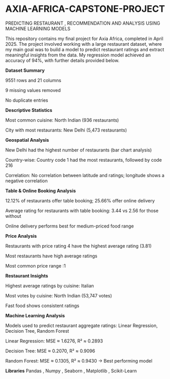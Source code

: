 # AXIA-AFRICA-CAPSTONE-PROJECT
PREDICTING RESTAURANT , RECOMMENDATION AND ANALYSIS USING MACHINE LEARNING MODELS


This repository contains my final project for Axia Africa, completed in April 2025. The project involved working with a large restaurant dataset, where my main goal was to build a model to predict restaurant ratings and extract meaningful insights from the data. My regression model achieved an accuracy of 94%, with further details provided below.

**Dataset Summary**

9551 rows and 21 columns

9 missing values removed

No duplicate entries

**Descriptive Statistics**

Most common cuisine: North Indian (936 restaurants)

City with most restaurants: New Delhi (5,473 restaurants)

**Geospatial Analysis**

New Delhi had the highest number of restaurants (bar chart analysis)

Country-wise: Country code 1 had the most restaurants, followed by code 216

Correlation: No correlation between latitude and ratings; longitude shows a negative correlation

**Table & Online Booking Analysis**

12.12% of restaurants offer table booking; 25.66% offer online delivery

Average rating for restaurants with table booking: 3.44 vs 2.56 for those without

Online delivery performs best for medium-priced food range

**Price Analysis**

Restaurants with price rating 4 have the highest average rating (3.81)

Most restaurants have high average ratings

Most common price range :1

**Restaurant Insights**

Highest average ratings by cuisine: Italian

Most votes by cuisine: North Indian (53,747 votes)

Fast food shows consistent ratings

**Machine Learning Analysis**

Models used to predict restaurant aggregate ratings: Linear Regression, Decision Tree, Random Forest

Linear Regression: MSE ≈ 1.6276, R² ≈ 0.2893

Decision Tree: MSE ≈ 0.2070, R² ≈ 0.9096

Random Forest: MSE ≈ 0.1305, R² ≈ 0.9430 → Best performing model

**Libraries**
Pandas , Numpy , Seaborn , Matplotlib , Scikit-Learn

